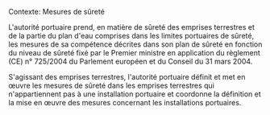 Contexte: Mesures de sûreté

L'autorité portuaire prend, en matière de sûreté des emprises terrestres et de la partie du plan d'eau comprises dans les limites portuaires de sûreté, les mesures de sa compétence décrites dans son plan de sûreté en fonction du niveau de sûreté fixé par le Premier ministre en application du règlement (CE) n° 725/2004 du Parlement européen et du Conseil du 31 mars 2004.

S'agissant des emprises terrestres, l'autorité portuaire définit et met en œuvre les mesures de sûreté dans les emprises terrestres qui n'appartiennent pas à une installation portuaire et coordonne la définition et la mise en œuvre des mesures concernant les installations portuaires.